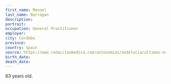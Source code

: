 ```yaml
---
first_name: Manuel
last_name: Barragan
description: 
portrait: 
occupation: General Practitioner
employer: 
city: Cordoba
province: 
country: Spain
source: https://www.redaccionmedica.com/autonomias/andalucia/ultimas-noticias-coronavirus-segundo-medico-muerto-en-espana-con-covid-19-6404
birth_date: 
death_date: 
---
```


63 years old.